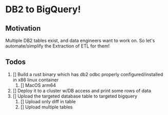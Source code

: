 # DB2 to BigQuery!

## Motivation
Multiple DB2 tables exist, and data engineers want to work on.
So let's automate/simplify the Extraction of ETL for them!

## Todos
1. [] Build a rust binary which has db2 odbc properly configured/installed in x86 linux container
    1. [] MacOS arm64
1. [] Deploy it to a cluster w/DB access and print some rows of data
1. [] Upload the targeted database table to targeted bigquery
   1. [] Upload only diff in table
   1. [] Upload multiple tables
